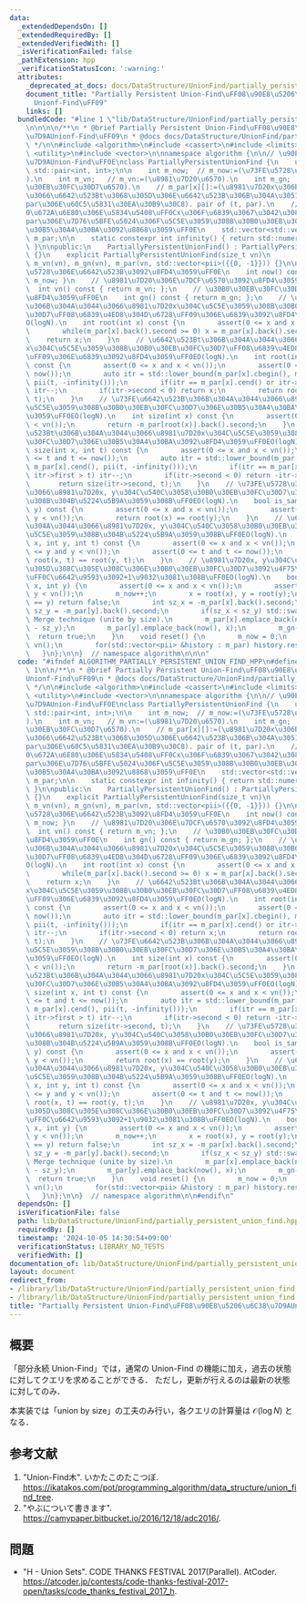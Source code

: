 ```yaml
---
data:
  _extendedDependsOn: []
  _extendedRequiredBy: []
  _extendedVerifiedWith: []
  _isVerificationFailed: false
  _pathExtension: hpp
  _verificationStatusIcon: ':warning:'
  attributes:
    _deprecated_at_docs: docs/DataStructure/UnionFind/partially_persistent_union_find.md
    document_title: "Partially Persistent Union-Find\uFF08\u90E8\u5206\u6C38\u7D9A\
      Unionf-Find\uFF09"
    links: []
  bundledCode: "#line 1 \"lib/DataStructure/UnionFind/partially_persistent_union_find.hpp\"\
    \n\n\n\n/**\n * @brief Partially Persistent Union-Find\uFF08\u90E8\u5206\u6C38\
    \u7D9AUnionf-Find\uFF09\n * @docs docs/DataStructure/UnionFind/partially_persistent_union_find.md\n\
    \ */\n\n#include <algorithm>\n#include <cassert>\n#include <limits>\n#include\
    \ <utility>\n#include <vector>\n\nnamespace algorithm {\n\n// \u90E8\u5206\u6C38\
    \u7D9AUnion-Find\uFF0E\nclass PartiallyPersistentUnionFind {\n    using pii =\
    \ std::pair<int, int>;\n\n    int m_now;  // m_now:=(\u73FE\u5728\u6642\u523B\
    ).\n    int m_vn;   // m_vn:=(\u8981\u7D20\u6570).\n    int m_gn;   // m_gn:=(\u30B0\
    \u30EB\u30FC\u30D7\u6570).\n    // m_par[x][]:=(\u8981\u7D20x\u306B\u3064\u3044\
    \u3066\u6642\u523Bt\u3068\u305D\u306E\u6642\u523B\u306B\u304A\u3051\u308B\u89AA\
    par\u306E\u60C5\u5831\u30EA\u30B9\u30C8). pair of (t, par).\n    // \u5024id\u304C\
    0\u672A\u6E80\u306E\u5834\u5408\uFF0Cx\u306F\u6839\u3067\u3042\u308A\uFF0C\u5024\
    par\u306E\u7D76\u5BFE\u5024\u306F\u5C5E\u3059\u308B\u30B0\u30EB\u30FC\u30D7\u306E\
    \u30B5\u30A4\u30BA\u3092\u8868\u3059\uFF0E\n    std::vector<std::vector<pii> >\
    \ m_par;\n\n    static constexpr int infinity() { return std::numeric_limits<int>::max();\
    \ }\n\npublic:\n    PartiallyPersistentUnionFind() : PartiallyPersistentUnionFind(0)\
    \ {}\n    explicit PartiallyPersistentUnionFind(size_t vn)\n        : m_now(0),\
    \ m_vn(vn), m_gn(vn), m_par(vn, std::vector<pii>({{0, -1}})) {}\n\n    // \u73FE\
    \u5728\u306E\u6642\u523B\u3092\u8FD4\u3059\uFF0E\n    int now() const { return\
    \ m_now; }\n    // \u8981\u7D20\u306E\u7DCF\u6570\u3092\u8FD4\u3059\uFF0E\n  \
    \  int vn() const { return m_vn; };\n    // \u30B0\u30EB\u30FC\u30D7\u6570\u3092\
    \u8FD4\u3059\uFF0E\n    int gn() const { return m_gn; };\n    // \u73FE\u6642\u523B\
    \u306B\u304A\u3044\u3066\u8981\u7D20x\u304C\u5C5E\u3059\u308B\u30B0\u30EB\u30FC\
    \u30D7\uFF08\u6839\u4ED8\u304D\u6728\uFF09\u306E\u6839\u3092\u8FD4\u3059\uFF0E\
    O(logN).\n    int root(int x) const {\n        assert(0 <= x and x < vn());\n\
    \        while(m_par[x].back().second >= 0) x = m_par[x].back().second;\n    \
    \    return x;\n    }\n    // \u6642\u523Bt\u306B\u304A\u3044\u3066\u8981\u7D20\
    x\u304C\u5C5E\u3059\u308B\u30B0\u30EB\u30FC\u30D7\uFF08\u6839\u4ED8\u304D\u6728\
    \uFF09\u306E\u6839\u3092\u8FD4\u3059\uFF0EO(logN).\n    int root(int x, int t)\
    \ const {\n        assert(0 <= x and x < vn());\n        assert(0 <= t and t <=\
    \ now());\n        auto itr = std::lower_bound(m_par[x].cbegin(), m_par[x].cend(),\
    \ pii(t, -infinity()));\n        if(itr == m_par[x].cend() or itr->first > t)\
    \ itr--;\n        if(itr->second < 0) return x;\n        return root(itr->second,\
    \ t);\n    }\n    // \u73FE\u6642\u523B\u306B\u304A\u3044\u3066\u8981\u7D20x\u304C\
    \u5C5E\u3059\u308B\u30B0\u30EB\u30FC\u30D7\u306E\u30B5\u30A4\u30BA\u3092\u8FD4\
    \u3059\uFF0EO(logN).\n    int size(int x) const {\n        assert(0 <= x and x\
    \ < vn());\n        return -m_par[root(x)].back().second;\n    }\n    // \u6642\
    \u523Bt\u306B\u304A\u3044\u3066\u8981\u7D20x\u304C\u5C5E\u3059\u308B\u30B0\u30EB\
    \u30FC\u30D7\u306E\u30B5\u30A4\u30BA\u3092\u8FD4\u3059\uFF0EO(logN).\n    int\
    \ size(int x, int t) const {\n        assert(0 <= x and x < vn());\n        assert(0\
    \ <= t and t <= now());\n        auto itr = std::lower_bound(m_par[x].cbegin(),\
    \ m_par[x].cend(), pii(t, -infinity()));\n        if(itr == m_par[x].cend() or\
    \ itr->first > t) itr--;\n        if(itr->second < 0) return -itr->second;\n \
    \       return size(itr->second, t);\n    }\n    // \u73FE\u5728\u306B\u304A\u3044\
    \u3066\u8981\u7D20x, y\u304C\u540C\u3058\u30B0\u30EB\u30FC\u30D7\u306B\u5C5E\u3059\
    \u308B\u304B\u5224\u5B9A\u3059\u308B\uFF0EO(logN).\n    bool is_same(int x, int\
    \ y) const {\n        assert(0 <= x and x < vn());\n        assert(0 <= y and\
    \ y < vn());\n        return root(x) == root(y);\n    }\n    // \u6642\u523Bt\u306B\
    \u304A\u3044\u3066\u8981\u7D20x, y\u304C\u540C\u3058\u30B0\u30EB\u30FC\u30D7\u306B\
    \u5C5E\u3059\u308B\u304B\u5224\u5B9A\u3059\u308B\uFF0EO(logN).\n    bool is_same(int\
    \ x, int y, int t) const {\n        assert(0 <= x and x < vn());\n        assert(0\
    \ <= y and y < vn());\n        assert(0 <= t and t <= now());\n        return\
    \ root(x, t) == root(y, t);\n    }\n    // \u8981\u7D20x, y\u304C\u5C5E\u3059\u308B\
    \u305D\u308C\u305E\u308C\u306E\u30B0\u30EB\u30FC\u30D7\u3092\u4F75\u5408\u3057\
    \uFF0C\u6642\u9593\u3092+1\u9032\u3081\u308B\uFF0EO(logN).\n    bool unite(int\
    \ x, int y) {\n        assert(0 <= x and x < vn());\n        assert(0 <= y and\
    \ y < vn());\n        m_now++;\n        x = root(x), y = root(y);\n        if(x\
    \ == y) return false;\n        int sz_x = -m_par[x].back().second;\n        int\
    \ sz_y = -m_par[y].back().second;\n        if(sz_x < sz_y) std::swap(x, y);  //\
    \ Merge technique (unite by size).\n        m_par[x].emplace_back(now(), -sz_x\
    \ - sz_y);\n        m_par[y].emplace_back(now(), x);\n        m_gn--;\n      \
    \  return true;\n    }\n    void reset() {\n        m_now = 0;\n        m_gn =\
    \ vn();\n        for(std::vector<pii> &history : m_par) history.resize(1);\n \
    \   }\n};\n\n}  // namespace algorithm\n\n\n"
  code: "#ifndef ALGORITHM_PARTIALLY_PERSISTENT_UNION_FIND_HPP\n#define ALGORITHM_PARTIALLY_PERSISTENT_UNION_FIND_HPP\
    \ 1\n\n/**\n * @brief Partially Persistent Union-Find\uFF08\u90E8\u5206\u6C38\u7D9A\
    Unionf-Find\uFF09\n * @docs docs/DataStructure/UnionFind/partially_persistent_union_find.md\n\
    \ */\n\n#include <algorithm>\n#include <cassert>\n#include <limits>\n#include\
    \ <utility>\n#include <vector>\n\nnamespace algorithm {\n\n// \u90E8\u5206\u6C38\
    \u7D9AUnion-Find\uFF0E\nclass PartiallyPersistentUnionFind {\n    using pii =\
    \ std::pair<int, int>;\n\n    int m_now;  // m_now:=(\u73FE\u5728\u6642\u523B\
    ).\n    int m_vn;   // m_vn:=(\u8981\u7D20\u6570).\n    int m_gn;   // m_gn:=(\u30B0\
    \u30EB\u30FC\u30D7\u6570).\n    // m_par[x][]:=(\u8981\u7D20x\u306B\u3064\u3044\
    \u3066\u6642\u523Bt\u3068\u305D\u306E\u6642\u523B\u306B\u304A\u3051\u308B\u89AA\
    par\u306E\u60C5\u5831\u30EA\u30B9\u30C8). pair of (t, par).\n    // \u5024id\u304C\
    0\u672A\u6E80\u306E\u5834\u5408\uFF0Cx\u306F\u6839\u3067\u3042\u308A\uFF0C\u5024\
    par\u306E\u7D76\u5BFE\u5024\u306F\u5C5E\u3059\u308B\u30B0\u30EB\u30FC\u30D7\u306E\
    \u30B5\u30A4\u30BA\u3092\u8868\u3059\uFF0E\n    std::vector<std::vector<pii> >\
    \ m_par;\n\n    static constexpr int infinity() { return std::numeric_limits<int>::max();\
    \ }\n\npublic:\n    PartiallyPersistentUnionFind() : PartiallyPersistentUnionFind(0)\
    \ {}\n    explicit PartiallyPersistentUnionFind(size_t vn)\n        : m_now(0),\
    \ m_vn(vn), m_gn(vn), m_par(vn, std::vector<pii>({{0, -1}})) {}\n\n    // \u73FE\
    \u5728\u306E\u6642\u523B\u3092\u8FD4\u3059\uFF0E\n    int now() const { return\
    \ m_now; }\n    // \u8981\u7D20\u306E\u7DCF\u6570\u3092\u8FD4\u3059\uFF0E\n  \
    \  int vn() const { return m_vn; };\n    // \u30B0\u30EB\u30FC\u30D7\u6570\u3092\
    \u8FD4\u3059\uFF0E\n    int gn() const { return m_gn; };\n    // \u73FE\u6642\u523B\
    \u306B\u304A\u3044\u3066\u8981\u7D20x\u304C\u5C5E\u3059\u308B\u30B0\u30EB\u30FC\
    \u30D7\uFF08\u6839\u4ED8\u304D\u6728\uFF09\u306E\u6839\u3092\u8FD4\u3059\uFF0E\
    O(logN).\n    int root(int x) const {\n        assert(0 <= x and x < vn());\n\
    \        while(m_par[x].back().second >= 0) x = m_par[x].back().second;\n    \
    \    return x;\n    }\n    // \u6642\u523Bt\u306B\u304A\u3044\u3066\u8981\u7D20\
    x\u304C\u5C5E\u3059\u308B\u30B0\u30EB\u30FC\u30D7\uFF08\u6839\u4ED8\u304D\u6728\
    \uFF09\u306E\u6839\u3092\u8FD4\u3059\uFF0EO(logN).\n    int root(int x, int t)\
    \ const {\n        assert(0 <= x and x < vn());\n        assert(0 <= t and t <=\
    \ now());\n        auto itr = std::lower_bound(m_par[x].cbegin(), m_par[x].cend(),\
    \ pii(t, -infinity()));\n        if(itr == m_par[x].cend() or itr->first > t)\
    \ itr--;\n        if(itr->second < 0) return x;\n        return root(itr->second,\
    \ t);\n    }\n    // \u73FE\u6642\u523B\u306B\u304A\u3044\u3066\u8981\u7D20x\u304C\
    \u5C5E\u3059\u308B\u30B0\u30EB\u30FC\u30D7\u306E\u30B5\u30A4\u30BA\u3092\u8FD4\
    \u3059\uFF0EO(logN).\n    int size(int x) const {\n        assert(0 <= x and x\
    \ < vn());\n        return -m_par[root(x)].back().second;\n    }\n    // \u6642\
    \u523Bt\u306B\u304A\u3044\u3066\u8981\u7D20x\u304C\u5C5E\u3059\u308B\u30B0\u30EB\
    \u30FC\u30D7\u306E\u30B5\u30A4\u30BA\u3092\u8FD4\u3059\uFF0EO(logN).\n    int\
    \ size(int x, int t) const {\n        assert(0 <= x and x < vn());\n        assert(0\
    \ <= t and t <= now());\n        auto itr = std::lower_bound(m_par[x].cbegin(),\
    \ m_par[x].cend(), pii(t, -infinity()));\n        if(itr == m_par[x].cend() or\
    \ itr->first > t) itr--;\n        if(itr->second < 0) return -itr->second;\n \
    \       return size(itr->second, t);\n    }\n    // \u73FE\u5728\u306B\u304A\u3044\
    \u3066\u8981\u7D20x, y\u304C\u540C\u3058\u30B0\u30EB\u30FC\u30D7\u306B\u5C5E\u3059\
    \u308B\u304B\u5224\u5B9A\u3059\u308B\uFF0EO(logN).\n    bool is_same(int x, int\
    \ y) const {\n        assert(0 <= x and x < vn());\n        assert(0 <= y and\
    \ y < vn());\n        return root(x) == root(y);\n    }\n    // \u6642\u523Bt\u306B\
    \u304A\u3044\u3066\u8981\u7D20x, y\u304C\u540C\u3058\u30B0\u30EB\u30FC\u30D7\u306B\
    \u5C5E\u3059\u308B\u304B\u5224\u5B9A\u3059\u308B\uFF0EO(logN).\n    bool is_same(int\
    \ x, int y, int t) const {\n        assert(0 <= x and x < vn());\n        assert(0\
    \ <= y and y < vn());\n        assert(0 <= t and t <= now());\n        return\
    \ root(x, t) == root(y, t);\n    }\n    // \u8981\u7D20x, y\u304C\u5C5E\u3059\u308B\
    \u305D\u308C\u305E\u308C\u306E\u30B0\u30EB\u30FC\u30D7\u3092\u4F75\u5408\u3057\
    \uFF0C\u6642\u9593\u3092+1\u9032\u3081\u308B\uFF0EO(logN).\n    bool unite(int\
    \ x, int y) {\n        assert(0 <= x and x < vn());\n        assert(0 <= y and\
    \ y < vn());\n        m_now++;\n        x = root(x), y = root(y);\n        if(x\
    \ == y) return false;\n        int sz_x = -m_par[x].back().second;\n        int\
    \ sz_y = -m_par[y].back().second;\n        if(sz_x < sz_y) std::swap(x, y);  //\
    \ Merge technique (unite by size).\n        m_par[x].emplace_back(now(), -sz_x\
    \ - sz_y);\n        m_par[y].emplace_back(now(), x);\n        m_gn--;\n      \
    \  return true;\n    }\n    void reset() {\n        m_now = 0;\n        m_gn =\
    \ vn();\n        for(std::vector<pii> &history : m_par) history.resize(1);\n \
    \   }\n};\n\n}  // namespace algorithm\n\n#endif\n"
  dependsOn: []
  isVerificationFile: false
  path: lib/DataStructure/UnionFind/partially_persistent_union_find.hpp
  requiredBy: []
  timestamp: '2024-10-05 14:30:54+09:00'
  verificationStatus: LIBRARY_NO_TESTS
  verifiedWith: []
documentation_of: lib/DataStructure/UnionFind/partially_persistent_union_find.hpp
layout: document
redirect_from:
- /library/lib/DataStructure/UnionFind/partially_persistent_union_find.hpp
- /library/lib/DataStructure/UnionFind/partially_persistent_union_find.hpp.html
title: "Partially Persistent Union-Find\uFF08\u90E8\u5206\u6C38\u7D9AUnionf-Find\uFF09"
---
```

## 概要

「部分永続 Union-Find」では，通常の Union-Find の機能に加え，過去の状態に対してクエリを求めることができる．
ただし，更新が行えるのは最新の状態に対してのみ．

本実装では「union by size」の工夫のみ行い，各クエリの計算量は $\mathcal{O}(\log N)$ となる．


## 参考文献

1. "Union-Find木". いかたこのたこつぼ. <https://ikatakos.com/pot/programming_algorithm/data_structure/union_find_tree>.
1. "やぶについて書きます". <https://camypaper.bitbucket.io/2016/12/18/adc2016/>.


## 問題

- "H - Union Sets". CODE THANKS FESTIVAL 2017(Parallel). AtCoder. <https://atcoder.jp/contests/code-thanks-festival-2017-open/tasks/code_thanks_festival_2017_h>.
